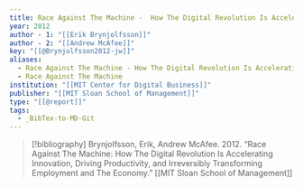 ```yaml
---
title: Race Against The Machine -  How The Digital Revolution Is Accelerating Innovation, Driving Productivity, and Irreversibly Transforming Employment and The Economy
year: 2012
author - 1: "[[Erik Brynjolfsson]]"
author - 2: "[[Andrew McAfee]]"
key: "[[@Brynjolfsson2012-jw]]"
aliases:
  - Race Against The Machine - How The Digital Revolution Is Accelerating Innovation, Driving Productivity, And Irreversibly Transforming Employment And The Economy
  - Race Against The Machine
institution: "[[MIT Center for Digital Business]]"
publisher: "[[MIT Sloan School of Management]]"
type: "[[@report]]"
tags:
  - _BibTex-to-MD-Git
---
```


> [!bibliography]
> Brynjolfsson, Erik, Andrew McAfee. 2012. “Race Against The Machine: How The Digital Revolution Is Accelerating Innovation, Driving Productivity, and Irreversibly Transforming Employment and The Economy.” [[MIT Sloan School of Management]]